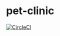 # pet-clinic
[![CircleCI](https://circleci.com/gh/mattdnee/pet-clinic.svg?style=svg)](https://circleci.com/gh/mattdnee/pet-clinic)